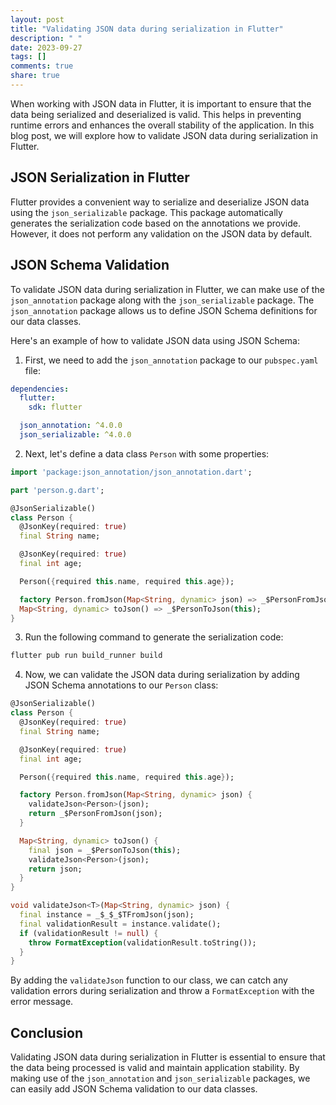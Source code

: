 ```yaml
---
layout: post
title: "Validating JSON data during serialization in Flutter"
description: " "
date: 2023-09-27
tags: []
comments: true
share: true
---
```


When working with JSON data in Flutter, it is important to ensure that the data being serialized and deserialized is valid. This helps in preventing runtime errors and enhances the overall stability of the application. In this blog post, we will explore how to validate JSON data during serialization in Flutter.

## JSON Serialization in Flutter

Flutter provides a convenient way to serialize and deserialize JSON data using the `json_serializable` package. This package automatically generates the serialization code based on the annotations we provide. However, it does not perform any validation on the JSON data by default.

## JSON Schema Validation

To validate JSON data during serialization in Flutter, we can make use of the `json_annotation` package along with the `json_serializable` package. The `json_annotation` package allows us to define JSON Schema definitions for our data classes.

Here's an example of how to validate JSON data using JSON Schema:

1. First, we need to add the `json_annotation` package to our `pubspec.yaml` file:
```yaml
dependencies:
  flutter:
    sdk: flutter

  json_annotation: ^4.0.0
  json_serializable: ^4.0.0
```

2. Next, let's define a data class `Person` with some properties:
```dart
import 'package:json_annotation/json_annotation.dart';

part 'person.g.dart';

@JsonSerializable()
class Person {
  @JsonKey(required: true)
  final String name;

  @JsonKey(required: true)
  final int age;

  Person({required this.name, required this.age});

  factory Person.fromJson(Map<String, dynamic> json) => _$PersonFromJson(json);
  Map<String, dynamic> toJson() => _$PersonToJson(this);
}
```

3. Run the following command to generate the serialization code:
```bash
flutter pub run build_runner build
```

4. Now, we can validate the JSON data during serialization by adding JSON Schema annotations to our `Person` class:
```dart
@JsonSerializable()
class Person {
  @JsonKey(required: true)
  final String name;

  @JsonKey(required: true)
  final int age;

  Person({required this.name, required this.age});

  factory Person.fromJson(Map<String, dynamic> json) {
    validateJson<Person>(json);
    return _$PersonFromJson(json);
  }

  Map<String, dynamic> toJson() {
    final json = _$PersonToJson(this);
    validateJson<Person>(json);
    return json;
  }
}

void validateJson<T>(Map<String, dynamic> json) {
  final instance = _$_$_$TFromJson(json);
  final validationResult = instance.validate();
  if (validationResult != null) {
    throw FormatException(validationResult.toString());
  }
}
```

By adding the `validateJson` function to our class, we can catch any validation errors during serialization and throw a `FormatException` with the error message.

## Conclusion

Validating JSON data during serialization in Flutter is essential to ensure that the data being processed is valid and maintain application stability. By making use of the `json_annotation` and `json_serializable` packages, we can easily add JSON Schema validation to our data classes.